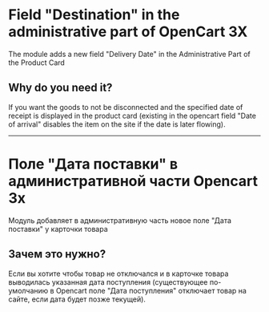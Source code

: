 # Field "Destination" in the administrative part of OpenCart 3X

The module adds a new field "Delivery Date" in the Administrative Part of the Product Card

## Why do you need it?

If you want the goods to not be disconnected and the specified date of receipt is displayed in the product card (existing in the opencart field "Date of arrival" disables the item on the site if the date is later flowing).

----

# Поле "Дата поставки" в административной части Opencart 3x

Модуль добавляет в административную часть новое поле "Дата поставки" у карточки товара

## Зачем это нужно?

Если вы хотите чтобы товар не отключался и в карточке товара выводилась указанная дата поступления (существующее по-умолчанию в Opencart поле "Дата поступления" отключает товар на сайте, если дата будет позже текущей).
